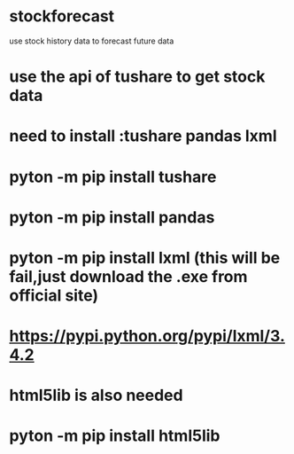# stockforecast
use stock history data to forecast future data
# use the api of tushare to get stock data

# need to install :tushare pandas lxml
# pyton -m pip install tushare
# pyton -m pip install pandas 
# pyton -m pip install lxml  (this will be fail,just download the .exe from official site)
# https://pypi.python.org/pypi/lxml/3.4.2

# html5lib is also needed
# pyton -m pip install html5lib 




